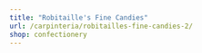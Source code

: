 ```yaml
---
title: "Robitaille's Fine Candies"
url: /carpinteria/robitailles-fine-candies-2/
shop: confectionery
---
```

